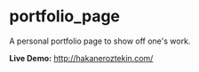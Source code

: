# portfolio_page
A personal portfolio page to show off one's work.

**Live Demo:** http://hakaneroztekin.com/
